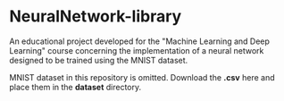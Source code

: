 # NeuralNetwork-library

An educational project developed for the "Machine Learning and Deep Learning" course concerning the implementation of a neural network designed to be trained using the MNIST dataset.

MNIST dataset in this repository is omitted. Download the **.csv** here and place them in the **dataset** directory.
